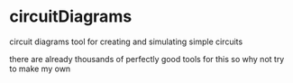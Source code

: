 # circuitDiagrams
circuit diagrams tool for creating and simulating simple circuits 

there are already thousands of perfectly good tools for this so why not try to make my own